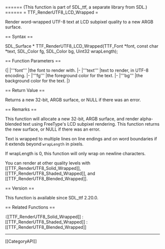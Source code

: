 ====== (This function is part of SDL_ttf, a separate library from SDL.) ======
= TTF_RenderUTF8_LCD_Wrapped =

Render word-wrapped UTF-8 text at LCD subpixel quality to a new ARGB surface.

== Syntax ==

<syntaxhighlight lang='c'>
SDL_Surface * TTF_RenderUTF8_LCD_Wrapped(TTF_Font *font,
                const char *text, SDL_Color fg, SDL_Color bg, Uint32 wrapLength);
</syntaxhighlight>

== Function Parameters ==

{|
|'''font'''
|the font to render with.
|-
|'''text'''
|text to render, in UTF-8 encoding.
|-
|'''fg'''
|the foreground color for the text.
|-
|'''bg'''
|the background color for the text.
|}

== Return Value ==

Returns a new 32-bit, ARGB surface, or NULL if there was an error.

== Remarks ==

This function will allocate a new 32-bit, ARGB surface, and render
alpha-blended text using FreeType's LCD subpixel rendering. This function
returns the new surface, or NULL if there was an error.

Text is wrapped to multiple lines on line endings and on word boundaries if
it extends beyond <code>wrapLength</code> in pixels.

If wrapLength is 0, this function will only wrap on newline characters.

You can render at other quality levels with
[[TTF_RenderUTF8_Solid_Wrapped]], [[TTF_RenderUTF8_Shaded_Wrapped]], and
[[TTF_RenderUTF8_Blended_Wrapped]].

== Version ==

This function is available since SDL_ttf 2.20.0.

== Related Functions ==

:[[TTF_RenderUTF8_Solid_Wrapped]]
:[[TTF_RenderUTF8_Shaded_Wrapped]]
:[[TTF_RenderUTF8_Blended_Wrapped]]

----
[[CategoryAPI]]


